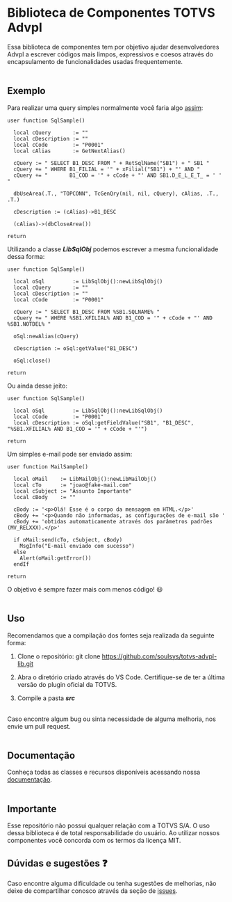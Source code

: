 
# Biblioteca de Componentes TOTVS Advpl

Essa biblioteca de componentes tem por objetivo ajudar desenvolvedores Advpl a escrever códigos mais 
limpos, expressivos e coesos através do encapsulamento de funcionalidades usadas frequentemente.
<br/><br/>

## Exemplo

Para realizar uma query simples normalmente você faria algo [assim](https://tdn.totvs.com/display/framework/Desenvolvendo+queries+no+Protheus):

```clipper
user function SqlSample()

  local cQuery       := ""
  local cDescription := ""
  local cCode        := "P0001"
  local cAlias       := GetNextAlias()

  cQuery := " SELECT B1_DESC FROM " + RetSqlName("SB1") + " SB1 "
  cQuery += " WHERE B1_FILIAL = '" + xFilial("SB1") + "' AND "
  cQuery += "       B1_COD = '" + cCode + "' AND SB1.D_E_L_E_T_ = ' ' "

  dbUseArea(.T., "TOPCONN", TcGenQry(nil, nil, cQuery), cAlias, .T., .T.)

  cDescription := (cAlias)->B1_DESC

  (cAlias)->(dbCloseArea())

return
```

Utilizando a classe ***LibSqlObj*** podemos escrever a mesma funcionalidade dessa forma:

```xbase
user function SqlSample()

  local oSql         := LibSqlObj():newLibSqlObj()
  local cQuery       := ""
  local cDescription := ""
  local cCode        := "P0001"  

  cQuery := " SELECT B1_DESC FROM %SB1.SQLNAME% "
  cQuery += " WHERE %SB1.XFILIAL% AND B1_COD = '" + cCode + "' AND %SB1.NOTDEL% "

  oSql:newAlias(cQuery)

  cDescription := oSql:getValue("B1_DESC")

  oSql:close()

return
```

Ou ainda desse jeito:

```xbase
user function SqlSample()

  local oSql         := LibSqlObj():newLibSqlObj()
  local cCode        := "P0001"
  local cDescription := oSql:getFieldValue("SB1", "B1_DESC", "%SB1.XFILIAL% AND B1_COD = '" + cCode + "'")

return
```

Um simples e-mail pode ser enviado assim:

```xbase
user function MailSample()

  local oMail    := LibMailObj():newLibMailObj()
  local cTo      := "joao@fake-mail.com"
  local cSubject := "Assunto Importante"
  local cBody    := ""

  cBody := '<p>Olá! Esse é o corpo da mensagem em HTML.</p>'
  cBody += '<p>Quando não informadas, as configurações de e-mail são '
  cBody += 'obtidas automaticamente através dos parâmetros padrões (MV_RELXXX).</p>'
  
  if oMail:send(cTo, cSubject, cBody)
    MsgInfo("E-mail enviado com sucesso")
  else
    Alert(oMail:getError())
  endIf

return
```

O objetivo é sempre fazer mais com menos código! 😃
<br/><br/>

## Uso

Recomendamos que a compilação dos fontes seja realizada da seguinte forma:

1. Clone o repositório: git clone https://github.com/soulsys/totvs-advpl-lib.git

2. Abra o diretório criado através do VS Code. Certifique-se de ter a última versão do plugin oficial da TOTVS.

3. Compile a pasta ***src***

<br/>
Caso encontre algum bug ou sinta necessidade de alguma melhoria, nos envie um pull request.
<br/><br/>

## Documentação

Conheça todas as classes e recursos disponíveis acessando nossa [documentação](https://soulsys.github.io/totvs-advpl-lib/).
<br/><br/>

## Importante

Esse repositório não possui qualquer relação com a TOTVS S/A. O uso dessa biblioteca é de total responsabilidade do usuário. Ao utilizar 
nossos componentes você concorda com os termos da licença MIT.

## Dúvidas e sugestões ❓

Caso encontre alguma dificuldade ou tenha sugestões de melhorias, não deixe de compartilhar conosco através da seção de [issues](https://github.com/soulsys/totvs-advpl-lib/issues).
